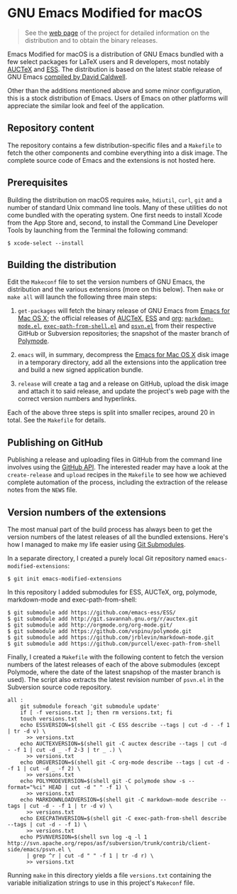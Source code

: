 # GNU Emacs Modified for macOS

> See the [web page](https://vigou3.github.io/emacs-modified-macos) of
> the project for detailed information on the distribution and
> to obtain the binary releases.

Emacs Modified for macOS is a distribution of GNU Emacs bundled with a
few select packages for LaTeX users and R developers, most notably
[AUCTeX](https://www.gnu.org/software/auctex/) and
[ESS](https://ess.r-project.org). The distribution is based on the
latest stable release of GNU Emacs
[compiled by David Caldwell](https://emacsformacosx.com).

Other than the additions mentioned above and some minor configuration,
this is a stock distribution of Emacs. Users of Emacs on other
platforms will appreciate the similar look and feel of the
application.

## Repository content

The repository contains a few distribution-specific files and a
`Makefile` to fetch the other components and combine everything into a
disk image. The complete source code of Emacs and the extensions is
not hosted here.

## Prerequisites

Building the distribution on macOS requires `make`, `hdiutil`, `curl`,
`git` and a number of standard Unix command line tools. Many of these
utilities do not come bundled with the operating system. One first
needs to install Xcode from the App Store and, second, to install the
Command Line Developer Tools by launching from the Terminal the
following command:

    $ xcode-select --install


## Building the distribution

Edit the `Makeconf` file to set the version numbers of GNU Emacs, the
distribution and the various extensions (more on this below). Then
`make` or `make all` will launch the following three main steps:

1. `get-packages` will fetch the binary release of GNU Emacs from
   [Emacs for Mac OS X](https://emacsformacosx.com); the official
   releases of [AUCTeX](https://www.gnu.org/software/auctex/),
   [ESS](https://ess.r-project.org) and [org](https://org-mode.org);
   [`markdown-mode.el`](https://github.com/jrblevin/markdown-mode),
   [`exec-path-from-shell.el`](https://github.com/purcell/exec-path-from-shell)
   and
   [`psvn.el`](http://svn.apache.org/repos/asf/subversion/trunk/contrib/client-side/emacs/)
   from their respective GitHub or Subversion repositories; the
   snapshot of the master branch of
   [Polymode](https://github.com/vspinu/polymode/).

2. `emacs` will, in summary, decompress the
   [Emacs for Mac OS X](https://emacsformacosx.com) disk image in a
   temporary directory, add all the extensions into the application
   tree and build a new signed application bundle. 
   
3. `release` will create a tag and a release on GitHub, upload the
   disk image and attach it to said release, and update the project's
   web page with the correct version numbers and hyperlinks.
   
Each of the above three steps is split into smaller recipes, around 20
in total. See the `Makefile` for details.

## Publishing on GitHub

Publishing a release and uploading files in GitHub from the command
line involves using the
[GitHub API](https://developer.github.com/v3/). The interested reader
may have a look at the `create-release` and `upload` recipes in the
`Makefile` to see how we achieved complete automation of the process,
including the extraction of the release notes from the `NEWS` file.

## Version numbers of the extensions

The most manual part of the build process has always been to get the
version numbers of the latest releases of all the bundled extensions.
Here's how I managed to make my life easier using
[Git Submodules](https://git-scm.com/book/en/v2/Git-Tools-Submodules).

In a separate directory, I created a purely local Git repository named
`emacs-modified-extensions`:

    $ git init emacs-modified-extensions
	
In this repository I added submodules for ESS, AUCTeX, org,
polymode, markdown-mode and exec-path-from-shell:

    $ git submodule add https://github.com/emacs-ess/ESS/
    $ git submodule add http://git.savannah.gnu.org/r/auctex.git
    $ git submodule add http://orgmode.org/org-mode.git/
    $ git submodule add https://github.com/vspinu/polymode.git
    $ git submodule add https://github.com/jrblevin/markdown-mode.git
    $ git submodule add https://github.com/purcell/exec-path-from-shell

Finally, I created a `Makefile` with the following content to fetch
the version numbers of the latest releases of each of the above
submodules (except Polymode, where the date of the latest snapshop of
the master branch is used). The script also extracts the latest
revision number of `psvn.el` in the Subversion source code repository.

	all :
		git submodule foreach 'git submodule update'
		if [ -f versions.txt ]; then rm versions.txt; fi
		touch versions.txt
		echo ESSVERSION=$(shell git -C ESS describe --tags | cut -d - -f 1 | tr -d v) \
		  >> versions.txt
		echo AUCTEXVERSION=$(shell git -C auctex describe --tags | cut -d - -f 1 | cut -d _ -f 2-3 | tr _ .) \
		  >> versions.txt
		echo ORGVERSION=$(shell git -C org-mode describe --tags | cut -d - -f 1 | cut -d _ -f 2) \
		  >> versions.txt
		echo POLYMODEVERSION=$(shell git -C polymode show -s --format="%ci" HEAD | cut -d " " -f 1) \
		  >> versions.txt
		echo MARKDOWNLOADVERSION=$(shell git -C markdown-mode describe --tags | cut -d - -f 1 | tr -d v) \
		  >> versions.txt
		echo EXECPATHVERSION=$(shell git -C exec-path-from-shell describe --tags | cut -d - -f 1) \
		  >> versions.txt
		echo PSVNVERSION=$(shell svn log -q -l 1 http://svn.apache.org/repos/asf/subversion/trunk/contrib/client-side/emacs/psvn.el \
		  | grep ^r | cut -d " " -f 1 | tr -d r) \
		  >> versions.txt

Running `make` in this directory yields a file `versions.txt`
containing the variable initialization strings to use in this
project's `Makeconf` file.


